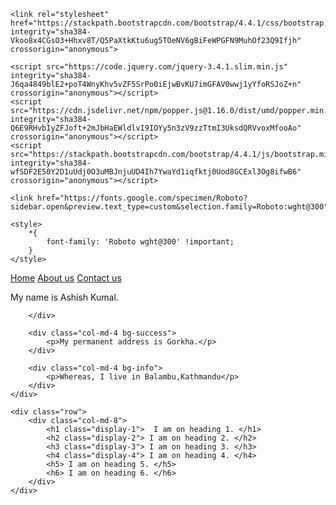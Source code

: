 <!DOCTYPE html>
<html lang="en">
<head>
    <meta charset="UTF-8">
    <meta name="viewport" content="width=device-width, initial-scale=1.0">
    <title>Home page Ashish</title>

    <link rel="stylesheet" href="https://stackpath.bootstrapcdn.com/bootstrap/4.4.1/css/bootstrap.min.css" integrity="sha384-Vkoo8x4CGsO3+Hhxv8T/Q5PaXtkKtu6ug5TOeNV6gBiFeWPGFN9MuhOf23Q9Ifjh" crossorigin="anonymous">

    <script src="https://code.jquery.com/jquery-3.4.1.slim.min.js" integrity="sha384-J6qa4849blE2+poT4WnyKhv5vZF5SrPo0iEjwBvKU7imGFAV0wwj1yYfoRSJoZ+n" crossorigin="anonymous"></script>
    <script src="https://cdn.jsdelivr.net/npm/popper.js@1.16.0/dist/umd/popper.min.js" integrity="sha384-Q6E9RHvbIyZFJoft+2mJbHaEWldlvI9IOYy5n3zV9zzTtmI3UksdQRVvoxMfooAo" crossorigin="anonymous"></script>
    <script src="https://stackpath.bootstrapcdn.com/bootstrap/4.4.1/js/bootstrap.min.js" integrity="sha384-wfSDF2E50Y2D1uUdj0O3uMBJnjuUD4Ih7YwaYd1iqfktj0Uod8GCExl3Og8ifwB6" crossorigin="anonymous"></script>

    <link href="https://fonts.google.com/specimen/Roboto?sidebar.open&preview.text_type=custom&selection.family=Roboto:wght@300">

    <style>
        *{
            font-family: 'Roboto wght@300' !important;
        }
    </style>
    
</head>
<body>
<a href="practice.html">Home</a>
<a href="About us.html">About us</a>
<a href="Contact Us.html">Contact us</a>

<div class ="container-fluid">
    <div class="row">
        <div class="col-md-4 bg-primary">
            <p>My name is Ashish Kumal.</p>
    
        </div>

        <div class="col-md-4 bg-success">
            <p>My permanent address is Gorkha.</p>
        </div>

        <div class="col-md-4 bg-info">
            <p>Whereas, I live in Balambu,Kathmandu</p>
        </div>
    </div>

    <div class="row">
        <div class="col-md-8">
            <h1 class="display-1">  I am on heading 1. </h1>
            <h2 class="display-2"> I am on heading 2. </h2>
            <h3 class="display-3"> I am on heading 3. </h3>
            <h4 class="display-4"> I am on heading 4. </h4>
            <h5> I am on heading 5. </h5>
            <h6> I am on heading 6. </h6>
        </div>
    </div>
</div> 
     

</body>
</html>
